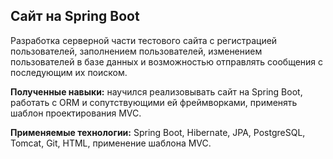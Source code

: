## Сайт на Spring Boot 

Разработка серверной части тестового сайта с регистрацией пользователей, заполнением пользователей, изменением пользователей в базе данных и возможностью отправлять сообщения с последующим их поиском. 

**Полученные навыки:** научился реализовывать сайт на Spring Boot, работать с ORM и сопутствующими ей фреймворками, применять шаблон проектирования MVC.

**Применяемые технологии:** Spring Boot, Hibernate, JPA, PostgreSQL, Tomcat, Git, HTML, применение шаблона MVC.
